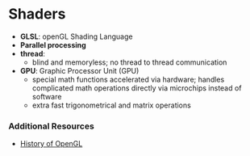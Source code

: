 # Shaders

* **GLSL**: openGL Shading Language
* **Parallel processing**
* **thread**:
    - blind and memoryless; no thread to thread communication
* **GPU**: Graphic Processor Unit (GPU)
    - special math functions accelerated via hardware; handles complicated math operations directly via microchips instead of software
    - extra fast trigonometrical and matrix operations


### Additional Resources
- [History of OpenGL](openglbook.com/chapter-0-preface-what-is-opengl.html)